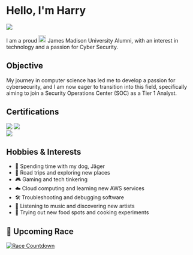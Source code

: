 # Hello, I'm Harry
<a href="https://linkedin.com/in/harrychallis/"> <img src="https://custom-icon-badges.demolab.com/badge/LinkedIn-0A66C2?logo=linkedin-white&logoColor=fff" /></a>

I am a proud <a href="#"><img src="https://cdn.brandfetch.io/idnACab9-H/w/400/h/400/theme/dark/icon.jpeg?c=1dxbfHSJFAPEGdCLU4o5B" width="20" height="20"></a> James Madison University Alumni, with an interest in technology and a passion for Cyber Security.

## Objective

My journey in computer science has led me to develop a passion for cybersecurity, and I am now eager to transition into this field, specifically aiming to join a Security Operations Center (SOC) as a Tier 1 Analyst.

## Certifications
<div>
<img src="https://img.shields.io/badge/-Security%2B-FF0000?&style=for-the-badge&logo=CompTIA&logoColor=white" />
<img src="https://img.shields.io/badge/-Network%2B-007ACC?&style=for-the-badge&logo=CompTIA&logoColor=white" />
<br>
  <img src="https://img.shields.io/badge/-Certified%20Cloud%20Practitioner-FF9900?&style=for-the-badge&logo=Amazon%20Web%20Services&logoColor=white" />
  </br>
</div>

## Hobbies & Interests  

- 🐶 Spending time with my dog, Jäger  
- 🚗 Road trips and exploring new places  
- 🎮 Gaming and tech tinkering  
- ☁️ Cloud computing and learning new AWS services  
- 🛠️ Troubleshooting and debugging software  
- 🎵 Listening to music and discovering new artists  
- 🍕 Trying out new food spots and cooking experiments  

## 🏁 Upcoming Race  
<a href="https://github.com/harrychallis/racecountdown">
  <img src="https://img.shields.io/endpoint?url=https%3A%2F%2Fraw.githubusercontent.com%2Fharrychallis%2Fracecountdown%2Fmain%2Fcountdown.json&style=for-the-badge&logo=running&logoColor=white" alt="Race Countdown" />
</a>
